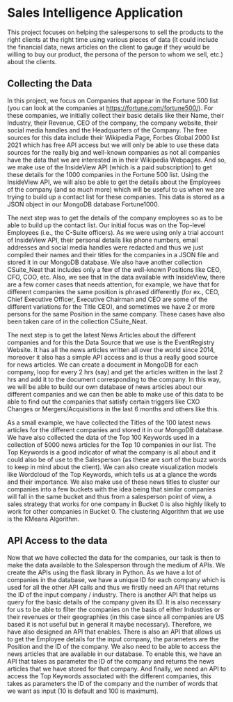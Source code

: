 # Sales Intelligence Application

This project focuses on helping the salespersons to sell the products to the right clients at the right time using various pieces of data (it could include the financial data, news articles on the client to gauge if they would be willing to buy our product, the persona of the person to whom we sell, etc.) about the clients. 

## Collecting the Data

In this project, we focus on Companies that appear in the Fortune 500 list (you can look at the companies at https://fortune.com/fortune500/). For these companies, we initially collect their basic details like their Name, their Industry, their Revenue, CEO of the company, the company website, their social media handles and the Headquarters of the Company.  The free sources for this data include their Wikipedia Page, Forbes Global 2000 list 2021 which has free API access but we will only be able to use these data sources for the really big and well-known companies as not all companies have the data that we are interested in in their Wikipedia Webpages. And so, we make use of the InsideView API (which is a paid subscription) to get these details for the 1000 companies in the Fortune 500 list. Using the InsideView API, we will also be able to get the details about the Employees of the company (and so much more) which will be useful to us when we are trying to build up a contact list for these companies. This data is stored as a JSON object in our MongoDB database Fortune1000.

The next step was to get the details of the company employees so as to be able to build up the contact list. Our initial focus was on the Top-level Employees (i.e., the 
C-Suite officers). As we were using only a trial account of InsideView API, their personal details like phone numbers, email addresses and social media handles were redacted and thus we just compiled their names and their titles for the companies in a JSON file and stored it in our MongoDB database. We also have another collection CSuite_Neat that includes only a few of the well-known Positions like CEO, CFO, COO, etc. Also, we see that in the data available with InsideView, there are a few corner cases that needs attention, for example, we have that for different companies the same position is phrased differently (for ex., CEO, Chief Executive Officer, Executive Chairman and CEO are some of the different variations for the Title CEO), and sometimes we have 2 or more persons for the same Position in the same company. These cases have also been taken care of in the collection CSuite_Neat. 
 
The next step is to get the latest News Articles about the different companies and for this the Data Source that we use is the EventRegistry Website. It has all the news articles written all over the world since 2014, moreover it also has a simple API access and is thus a really good source for news articles. We can create a document in MongoDB for each company, loop for every 2 hrs (say) and get the articles written in the last 2 hrs and add it to the document corresponding to the company. In this way, we will be able to build our own database of news articles about our different companies and we can then be able to make use of this data to be able to find out the companies that satisfy certain triggers like CXO Changes or Mergers/Acquisitions in the last 6 months and others like this.

As a small example, we have collected the Titles of the 100 latest news articles for the different companies and stored it in our MongoDB database. We have also collected the data of the Top 100 Keywords used in a collection of 5000 news articles for the Top 10 companies in our list. The Top Keywords is a good indicator of what the company is all about and it could also be of use to the Salesperson (as these are sort of the buzz words to keep in mind about the client). We can also create visualization models like Wordcloud of the Top Keywords, which tells us at a glance the words and their importance. We also make use of these news titles to cluster our companies into a few buckets with the idea being that similar companies will fall in the same bucket and thus from a salesperson point of view, a sales strategy that works for one company in Bucket 0 is also highly likely to work for other companies in Bucket 0. The clustering Algorithm that we use is the KMeans Algorithm.

## API Access to the data

Now that we have collected the data for the companies, our task is then to make the data available to the Salesperson through the medium of APIs. We create the APIs using the flask library in Python. As we have a lot of companies in the database, we have a unique ID for each company which is used for all the other API calls and thus we firstly need an API that returns the ID of the input company / industry. There is another API that helps us query for the basic details of the company given its ID. It is also necessary for us to be able to filter the companies on the basis of either Industries or their revenues or their geographies (in this case since all companies are US based it is not useful but in general it maybe necessary). Therefore, we have also designed an API that enables. There is also an API that allows us to get the Employee details for the input company, the parameters are the Position and the ID of the company. We also need to be able to access the news articles that are available in our database. To enable this, we have an API that takes as parameter the ID of the company and returns the news articles that we have stored for that company. And finally, we need an API to access the Top Keywords associated with the different companies, this takes as parameters the ID of the company and the number of words that we want as input (10 is default and 100 is maximum). 


 


